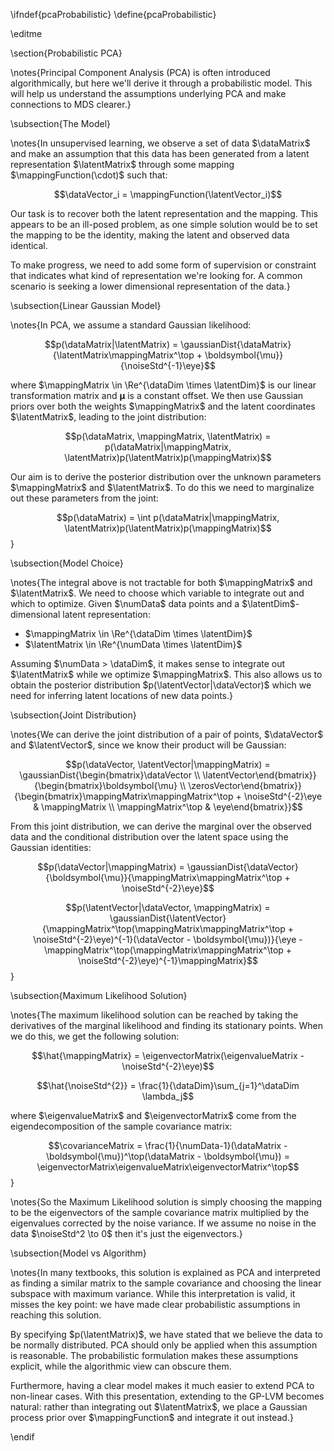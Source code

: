 \ifndef{pcaProbabilistic}
\define{pcaProbabilistic}

\editme

\section{Probabilistic PCA}

\notes{Principal Component Analysis (PCA) is often introduced algorithmically, but here we'll derive it through a probabilistic model. This will help us understand the assumptions underlying PCA and make connections to MDS clearer.}

\subsection{The Model}

\notes{In unsupervised learning, we observe a set of data $\dataMatrix$ and make an assumption that this data has been generated from a latent representation $\latentMatrix$ through some mapping $\mappingFunction(\cdot)$ such that:

$$\dataVector_i = \mappingFunction(\latentVector_i)$$

Our task is to recover both the latent representation and the mapping. This appears to be an ill-posed problem, as one simple solution would be to set the mapping to be the identity, making the latent and observed data identical.

To make progress, we need to add some form of supervision or constraint that indicates what kind of representation we're looking for. A common scenario is seeking a lower dimensional representation of the data.}

\subsection{Linear Gaussian Model}

\notes{In PCA, we assume a standard Gaussian likelihood:

$$p(\dataMatrix|\latentMatrix) = \gaussianDist{\dataMatrix}{\latentMatrix\mappingMatrix^\top + \boldsymbol{\mu}}{\noiseStd^{-1}\eye}$$

where $\mappingMatrix \in \Re^{\dataDim \times \latentDim}$ is our linear transformation matrix and $\boldsymbol{\mu}$ is a constant offset. We then use Gaussian priors over both the weights $\mappingMatrix$ and the latent coordinates $\latentMatrix$, leading to the joint distribution:

$$p(\dataMatrix, \mappingMatrix, \latentMatrix) = p(\dataMatrix|\mappingMatrix, \latentMatrix)p(\latentMatrix)p(\mappingMatrix)$$

Our aim is to derive the posterior distribution over the unknown parameters $\mappingMatrix$ and $\latentMatrix$. To do this we need to marginalize out these parameters from the joint:

$$p(\dataMatrix) = \int p(\dataMatrix|\mappingMatrix, \latentMatrix)p(\latentMatrix)p(\mappingMatrix)$$}

\subsection{Model Choice}

\notes{The integral above is not tractable for both $\mappingMatrix$ and $\latentMatrix$. We need to choose which variable to integrate out and which to optimize. Given $\numData$ data points and a $\latentDim$-dimensional latent representation:

* $\mappingMatrix \in \Re^{\dataDim \times \latentDim}$
* $\latentMatrix \in \Re^{\numData \times \latentDim}$

Assuming $\numData > \dataDim$, it makes sense to integrate out $\latentMatrix$ while we optimize $\mappingMatrix$. This also allows us to obtain the posterior distribution $p(\latentVector|\dataVector)$ which we need for inferring latent locations of new data points.}

\subsection{Joint Distribution}

\notes{We can derive the joint distribution of a pair of points, $\dataVector$ and $\latentVector$, since we know their product will be Gaussian:

$$p(\dataVector, \latentVector|\mappingMatrix) = \gaussianDist{\begin{bmatrix}\dataVector \\ \latentVector\end{bmatrix}}{\begin{bmatrix}\boldsymbol{\mu} \\ \zerosVector\end{bmatrix}}{\begin{bmatrix}\mappingMatrix\mappingMatrix^\top + \noiseStd^{-2}\eye & \mappingMatrix \\ \mappingMatrix^\top & \eye\end{bmatrix}}$$

From this joint distribution, we can derive the marginal over the observed data and the conditional distribution over the latent space using the Gaussian identities:

$$p(\dataVector|\mappingMatrix) = \gaussianDist{\dataVector}{\boldsymbol{\mu}}{\mappingMatrix\mappingMatrix^\top + \noiseStd^{-2}\eye}$$

$$p(\latentVector|\dataVector, \mappingMatrix) = \gaussianDist{\latentVector}{\mappingMatrix^\top(\mappingMatrix\mappingMatrix^\top + \noiseStd^{-2}\eye)^{-1}(\dataVector - \boldsymbol{\mu})}{\eye - \mappingMatrix^\top(\mappingMatrix\mappingMatrix^\top + \noiseStd^{-2}\eye)^{-1}\mappingMatrix}$$}

\subsection{Maximum Likelihood Solution}

\notes{The maximum likelihood solution can be reached by taking the derivatives of the marginal likelihood and finding its stationary points. When we do this, we get the following solution:

$$\hat{\mappingMatrix} = \eigenvectorMatrix(\eigenvalueMatrix - \noiseStd^{-2}\eye)$$

$$\hat{\noiseStd^{2}} = \frac{1}{\dataDim}\sum_{j=1}^\dataDim \lambda_j$$

where $\eigenvalueMatrix$ and $\eigenvectorMatrix$ come from the eigendecomposition of the sample covariance matrix:

$$\covarianceMatrix = \frac{1}{\numData-1}(\dataMatrix - \boldsymbol{\mu})^\top(\dataMatrix - \boldsymbol{\mu}) = \eigenvectorMatrix\eigenvalueMatrix\eigenvectorMatrix^\top$$}

\notes{So the Maximum Likelihood solution is simply choosing the mapping to be the eigenvectors of the sample covariance matrix multiplied by the eigenvalues corrected by the noise variance. If we assume no noise in the data $\noiseStd^2 \to 0$ then it's just the eigenvectors.}

\subsection{Model vs Algorithm}

\notes{In many textbooks, this solution is explained as PCA and interpreted as finding a similar matrix to the sample covariance and choosing the linear subspace with maximum variance. While this interpretation is valid, it misses the key point: we have made clear probabilistic assumptions in reaching this solution.

By specifying $p(\latentMatrix)$, we have stated that we believe the data to be normally distributed. PCA should only be applied when this assumption is reasonable. The probabilistic formulation makes these assumptions explicit, while the algorithmic view can obscure them.

Furthermore, having a clear model makes it much easier to extend PCA to non-linear cases. With this presentation, extending to the GP-LVM becomes natural: rather than integrating out $\latentMatrix$, we place a Gaussian process prior over $\mappingFunction$ and integrate it out instead.}

\endif

